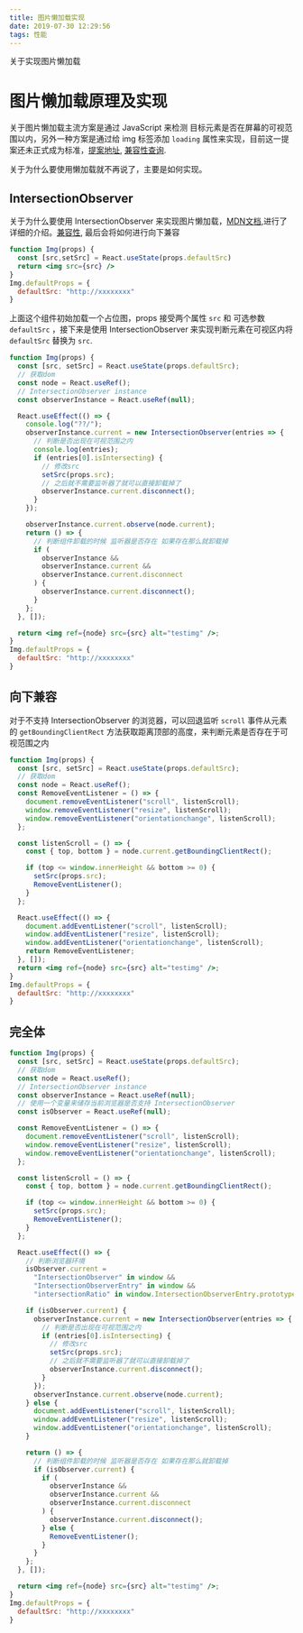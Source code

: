 ```yaml
---
title: 图片懒加载实现
date: 2019-07-30 12:29:56
tags: 性能
---
```


关于实现图片懒加载


<!-- more -->

# 图片懒加载原理及实现



关于图片懒加载主流方案是通过 JavaScript 来检测 目标元素是否在屏幕的可视范围以内，另外一种方案是通过给 img 标签添加 `loading` 属性来实现，目前这一提案还未正式成为标准，[提案地址](https://github.com/whatwg/html/pull/3752), [兼容性查询](https://caniuse.com/#search=loading).



关于为什么要使用懒加载就不再说了，主要是如何实现。



## IntersectionObserver

关于为什么要使用 IntersectionObserver 来实现图片懒加载，[MDN文档](https://developer.mozilla.org/zh-CN/docs/Web/API/Intersection_Observer_API),进行了详细的介绍。[兼容性](https://caniuse.com/#search=IntersectionObserver), 最后会将如何进行向下兼容



```jsx
function Img(props) {
  const [src,setSrc] = React.useState(props.defaultSrc)
  return <img src={src} />
}
Img.defaultProps = {
  defaultSrc: "http://xxxxxxxx"
}
```



上面这个组件初始加载一个占位图，props 接受两个属性 `src` 和 可选参数`defaultSrc` ，接下来是使用 IntersectionObserver 来实现判断元素在可视区内将 `defaultSrc` 替换为 `src`.



```jsx
function Img(props) {
  const [src, setSrc] = React.useState(props.defaultSrc);
  // 获取dom
  const node = React.useRef();
  // IntersectionObserver instance
  const observerInstance = React.useRef(null);

  React.useEffect(() => {
    console.log("??/");
    observerInstance.current = new IntersectionObserver(entries => {
      // 判断是否出现在可视范围之内
      console.log(entries);
      if (entries[0].isIntersecting) {
        // 修改src
        setSrc(props.src);
        // 之后就不需要监听器了就可以直接卸载掉了
        observerInstance.current.disconnect();
      }
    });

    observerInstance.current.observe(node.current);
    return () => {
      // 判断组件卸载的时候 监听器是否存在 如果存在那么就卸载掉
      if (
        observerInstance &&
        observerInstance.current &&
        observerInstance.current.disconnect
      ) {
        observerInstance.current.disconnect();
      }
    };
  }, []);

  return <img ref={node} src={src} alt="testimg" />;
}
Img.defaultProps = {
  defaultSrc: "http://xxxxxxxx"
}


```







## 向下兼容



对于不支持 IntersectionObserver 的浏览器，可以回退监听 `scroll` 事件从元素的 `getBoundingClientRect` 方法获取距离顶部的高度，来判断元素是否存在于可视范围之内



```jsx
function Img(props) {
  const [src, setSrc] = React.useState(props.defaultSrc);
  // 获取dom
  const node = React.useRef();
  const RemoveEventListener = () => {
    document.removeEventListener("scroll", listenScroll);
    window.removeEventListener("resize", listenScroll);
    window.removeEventListener("orientationchange", listenScroll);
  };

  const listenScroll = () => {
    const { top, bottom } = node.current.getBoundingClientRect();

    if (top <= window.innerHeight && bottom >= 0) {
      setSrc(props.src);
      RemoveEventListener();
    }
  };

  React.useEffect(() => {
    document.addEventListener("scroll", listenScroll);
    window.addEventListener("resize", listenScroll);
    window.addEventListener("orientationchange", listenScroll);
    return RemoveEventListener;
  }, []);
  return <img ref={node} src={src} alt="testimg" />;
}
Img.defaultProps = {
  defaultSrc: "http://xxxxxxxx"
}

```



## 完全体



```jsx
function Img(props) {
  const [src, setSrc] = React.useState(props.defaultSrc);
  // 获取dom
  const node = React.useRef();
  // IntersectionObserver instance
  const observerInstance = React.useRef(null);
  // 使用一个变量来储存当前浏览器是否支持 IntersectionObserver
  const isObserver = React.useRef(null);

  const RemoveEventListener = () => {
    document.removeEventListener("scroll", listenScroll);
    window.removeEventListener("resize", listenScroll);
    window.removeEventListener("orientationchange", listenScroll);
  };

  const listenScroll = () => {
    const { top, bottom } = node.current.getBoundingClientRect();

    if (top <= window.innerHeight && bottom >= 0) {
      setSrc(props.src);
      RemoveEventListener();
    }
  };

  React.useEffect(() => {
    // 判断浏览器环境
    isObserver.current =
      "IntersectionObserver" in window &&
      "IntersectionObserverEntry" in window &&
      "intersectionRatio" in window.IntersectionObserverEntry.prototype;

    if (isObserver.current) {
      observerInstance.current = new IntersectionObserver(entries => {
        // 判断是否出现在可视范围之内
        if (entries[0].isIntersecting) {
          // 修改src
          setSrc(props.src);
          // 之后就不需要监听器了就可以直接卸载掉了
          observerInstance.current.disconnect();
        }
      });
      observerInstance.current.observe(node.current);
    } else {
      document.addEventListener("scroll", listenScroll);
      window.addEventListener("resize", listenScroll);
      window.addEventListener("orientationchange", listenScroll);
    }

    return () => {
      // 判断组件卸载的时候 监听器是否存在 如果存在那么就卸载掉
      if (isObserver.current) {
        if (
          observerInstance &&
          observerInstance.current &&
          observerInstance.current.disconnect
        ) {
          observerInstance.current.disconnect();
        } else {
          RemoveEventListener();
        }
      }
    };
  }, []);

  return <img ref={node} src={src} alt="testimg" />;
}
Img.defaultProps = {
  defaultSrc: "http://xxxxxxxx"
}



```

